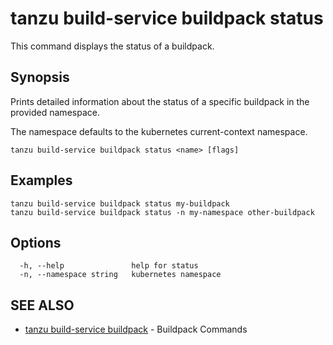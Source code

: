 # tanzu build-service buildpack status

This command displays the status of a buildpack.

## Synopsis

Prints detailed information about the status of a specific buildpack in the provided namespace.

The namespace defaults to the kubernetes current-context namespace.

```console
tanzu build-service buildpack status <name> [flags]
```

## Examples

```console
tanzu build-service buildpack status my-buildpack
tanzu build-service buildpack status -n my-namespace other-buildpack
```

## Options

```console
  -h, --help               help for status
  -n, --namespace string   kubernetes namespace
```

## SEE ALSO

* [tanzu build-service buildpack](tanzu_build-service_buildpack.hbs.md)	 - Buildpack Commands

